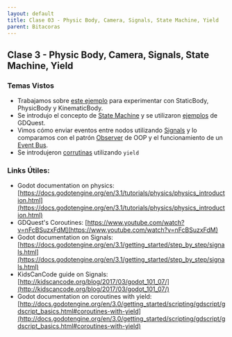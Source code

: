 ```yaml
---
layout: default
title: Clase 03 - Physic Body, Camera, Signals, State Machine, Yield
parent: Bitacoras
---
```


## Clase 3 - Physic Body, Camera, Signals, State Machine, Yield

### Temas Vistos

 - Trabajamos sobre [este ejemplo](https://github.com/IntroPV/Demo_RigidBody_KinematicBody) para experimentar con StaticBody, PhysicBody y KinematicBody.
 - Se introdujo el concepto de [State Machine](https://en.wikipedia.org/wiki/Finite-state_machine) y se utilizaron [ejemplos](https://github.com/GDquest/Godot-engine-tutorial-demos/tree/master/2018/04-24-finite-state-machine) de GDQuest.
 - Vimos cómo enviar eventos entre nodos utilizando [Signals](https://docs.godotengine.org/en/3.1/getting_started/step_by_step/signals.html) y lo comparamos con el patrón [Observer](https://www.oodesign.com/observer-pattern.html) de OOP y el funcionamiento de un [Event Bus](https://dzone.com/articles/design-patterns-event-bus).
 - Se introdujeron [corrutinas](http://docs.godotengine.org/en/3.0/getting_started/scripting/gdscript/gdscript_basics.html#coroutines-with-yield) utilizando `yield`
 
 
 ### Links Útiles:
 
  - Godot documentation on physics: [https://docs.godotengine.org/en/3.1/tutorials/physics/physics_introduction.html](https://docs.godotengine.org/en/3.1/tutorials/physics/physics_introduction.html) 
  - GDQuest's Coroutines: [https://www.youtube.com/watch?v=nFcBSuzxFdM](https://www.youtube.com/watch?v=nFcBSuzxFdM)
  - Godot documentation on Signals: [https://docs.godotengine.org/en/3.1/getting_started/step_by_step/signals.html](https://docs.godotengine.org/en/3.1/getting_started/step_by_step/signals.html)
  - KidsCanCode guide on Signals: [http://kidscancode.org/blog/2017/03/godot_101_07/](http://kidscancode.org/blog/2017/03/godot_101_07/)
  - Godot documentation on coroutines with yield: [http://docs.godotengine.org/en/3.0/getting_started/scripting/gdscript/gdscript_basics.html#coroutines-with-yield](http://docs.godotengine.org/en/3.0/getting_started/scripting/gdscript/gdscript_basics.html#coroutines-with-yield)
  
